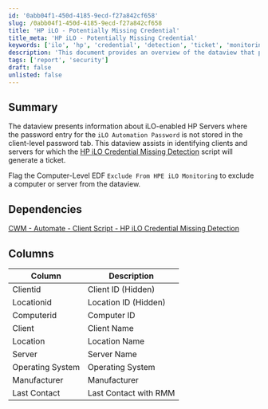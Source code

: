 ```yaml
---
id: '0abb04f1-450d-4185-9ecd-f27a842cf658'
slug: /0abb04f1-450d-4185-9ecd-f27a842cf658
title: 'HP iLO - Potentially Missing Credential'
title_meta: 'HP iLO - Potentially Missing Credential'
keywords: ['ilo', 'hp', 'credential', 'detection', 'ticket', 'monitoring']
description: 'This document provides an overview of the dataview that presents information about iLO-enabled HP Servers where the password entry for the iLO Automation Password is not stored in the client-level password tab. It assists in identifying clients and servers for which the HP iLO Credential Missing Detection script will generate a ticket, along with instructions on how to exclude certain computers from monitoring.'
tags: ['report', 'security']
draft: false
unlisted: false
---
```


## Summary

The dataview presents information about iLO-enabled HP Servers where the password entry for the `iLO Automation Password` is not stored in the client-level password tab. This dataview assists in identifying clients and servers for which the [HP iLO Credential Missing Detection](/docs/4d27ff0e-704d-47dd-8c07-3008b7fbfafb) script will generate a ticket.

Flag the Computer-Level EDF `Exclude From HPE iLO Monitoring` to exclude a computer or server from the dataview.

## Dependencies

[CWM - Automate - Client Script - HP iLO Credential Missing Detection](/docs/4d27ff0e-704d-47dd-8c07-3008b7fbfafb)

## Columns

| Column            | Description                      |
|-------------------|----------------------------------|
| Clientid          | Client ID (Hidden)               |
| Locationid        | Location ID (Hidden)             |
| Computerid        | Computer ID                       |
| Client            | Client Name                      |
| Location          | Location Name                    |
| Server            | Server Name                      |
| Operating System   | Operating System                 |
| Manufacturer      | Manufacturer                     |
| Last Contact      | Last Contact with RMM           |


